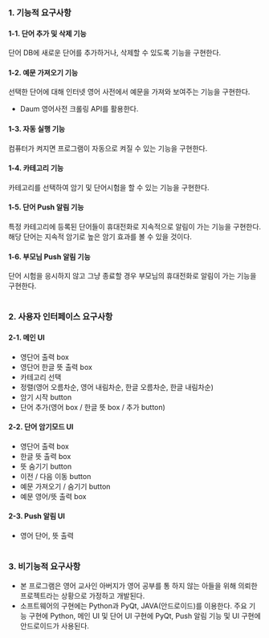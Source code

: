 ### 1. 기능적 요구사항
#### 1-1. 단어 추가 및 삭제 기능
단어 DB에 새로운 단어를 추가하거나, 삭제할 수 있도록 기능을 구현한다.
#### 1-2. 예문 가져오기 기능
선택한 단어에 대해 인터넷 영어 사전에서 예문을 가져와 보여주는 기능을 구현한다.
- Daum 영어사전 크롤링 API를 활용한다.
#### 1-3. 자동 실행 기능
컴퓨터가 켜지면 프로그램이 자동으로 켜질 수 있는 기능을 구현한다.
#### 1-4. 카테고리 기능
카테고리를 선택하여 암기 및 단어시험을 할 수 있는 기능을 구현한다.
#### 1-5. 단어 Push 알림 기능
특정 카테고리에 등록된 단어들이 휴대전화로 지속적으로 알림이 가는 기능을 구현한다. 해당 단어는 지속적 암기로 높은 암기 효과를 볼 수 있을 것이다.
#### 1-6. 부모님 Push 알림 기능
단어 시험을 응시하지 않고 그냥 종료할 경우 부모님의 휴대전화로 알림이 가는 기능을 구현한다.
#
### 2. 사용자 인터페이스 요구사항
#### 2-1. 메인 UI
- 영단어 출력 box
- 영단어 한글 뜻 출력 box
- 카테고리 선택
- 정렬(영어 오름차순, 영어 내림차순, 한글 오름차순, 한글 내림차순)
- 암기 시작 button
- 단어 추가(영어 box / 한글 뜻 box / 추가 button)

#### 2-2. 단어 암기모드 UI
- 영단어 출력 box
- 한글 뜻 출력 box
- 뜻 숨기기 button
- 이전 / 다음 이동 button
- 예문 가져오기 / 숨기기 button
- 예문 영어/뜻 출력 box

#### 2-3. Push 알림 UI
- 영어 단어, 뜻 출력
#
### 3. 비기능적 요구사항
- 본 프로그램은 영어 교사인 아버지가 영어 공부를 통 하지 않는 아들을 위해 의뢰한 프로젝트라는 상황으로 가정하고 개발된다.
- 소프트웨어의 구현에는 Python과 PyQt, JAVA(안드로이드)를 이용한다. 주요 기능 구현에 Python, 메인 UI 및 단어 UI 구현에 PyQt, Push 알림 기능 및 UI 구현에 안드로이드가 사용된다.

